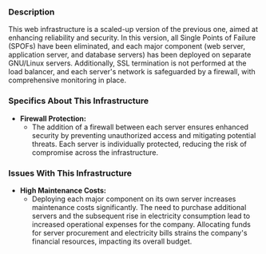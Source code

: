 ### Description

This web infrastructure is a scaled-up version of the previous one, aimed at enhancing reliability and security. In this version, all Single Points of Failure (SPOFs) have been eliminated, and each major component (web server, application server, and database servers) has been deployed on separate GNU/Linux servers. Additionally, SSL termination is not performed at the load balancer, and each server's network is safeguarded by a firewall, with comprehensive monitoring in place.

### Specifics About This Infrastructure

- **Firewall Protection:**
  - The addition of a firewall between each server ensures enhanced security by preventing unauthorized access and mitigating potential threats. Each server is individually protected, reducing the risk of compromise across the infrastructure.

### Issues With This Infrastructure

- **High Maintenance Costs:**
  - Deploying each major component on its own server increases maintenance costs significantly. The need to purchase additional servers and the subsequent rise in electricity consumption lead to increased operational expenses for the company. Allocating funds for server procurement and electricity bills strains the company's financial resources, impacting its overall budget.
